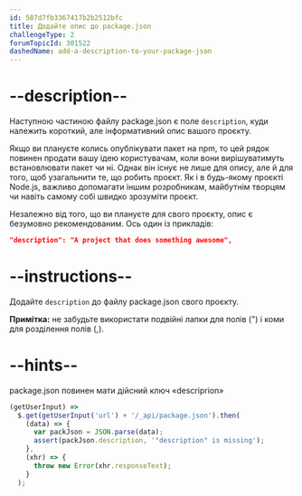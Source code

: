 ```yaml
---
id: 587d7fb3367417b2b2512bfc
title: Додайте опис до package.json
challengeType: 2
forumTopicId: 301522
dashedName: add-a-description-to-your-package-json
---
```


# --description--

Наступною частиною файлу package.json є поле `description`, куди належить короткий, але інформативний опис вашого проєкту.

Якщо ви плануєте колись опублікувати пакет на npm, то цей рядок повинен продати вашу ідею користувачам, коли вони вирішуватимуть встановлювати пакет чи ні. Однак він існує не лише для опису, але й для того, щоб узагальнити те, що робить проєкт. Як і в будь-якому проєкті Node.js, важливо допомагати іншим розробникам, майбутнім творцям чи навіть самому собі швидко зрозуміти проєкт.

Незалежно від того, що ви плануєте для свого проєкту, опис є безумовно рекомендованим. Ось один із прикладів:

```json
"description": "A project that does something awesome",
```

# --instructions--

Додайте `description` до файлу package.json свого проєкту.

**Примітка:** не забудьте використати подвійні лапки для полів (") і коми для розділення полів (,).

# --hints--

package.json повинен мати дійсний ключ «descriprion»

```js
(getUserInput) =>
  $.get(getUserInput('url') + '/_api/package.json').then(
    (data) => {
      var packJson = JSON.parse(data);
      assert(packJson.description, '"description" is missing');
    },
    (xhr) => {
      throw new Error(xhr.responseText);
    }
  );
```

